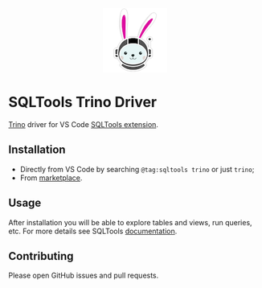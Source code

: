 <p align="center">
  <img src="icon.png" />
</p>

# SQLTools Trino Driver

[Trino][trino] driver for VS Code [SQLTools extension](https://vscode-sqltools.mteixeira.dev/).

## Installation

- Directly from VS Code by searching `@tag:sqltools trino` or just `trino`;
- From [marketplace][trino-marketplace].

## Usage

After installation you will be able to explore tables and views, run queries, etc. For more details see SQLTools [documentation](https://vscode-sqltools.mteixeira.dev/features/bookmarks).

## Contributing

Please open GitHub issues and pull requests.

[trino]: https://trino.io
[trino-icon]: packages/driver.trino/icon.png
[trino-marketplace]: https://marketplace.visualstudio.com/items?itemName=regadas.sqltools-trino-driver
